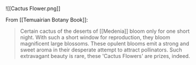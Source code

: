 ![[Cactus Flower.png]]

From [[Temuairian Botany Book]]:
> Certain cactus of the deserts of [[Medenia]] bloom only for one short night. With such a short window for reproduction, they bloom magnificent large blossoms.
> These opulent blooms emit a strong and sweet aroma in their desperate attempt to attract pollinators. Such extravagant beauty is rare, these 'Cactus Flowers' are prizes, indeed.